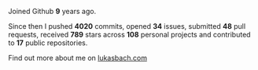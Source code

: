 Joined Github **9** years ago.

Since then I pushed **4020** commits, opened **34** issues, submitted **48** pull requests, received **789** stars across **108** personal projects and contributed to **17** public repositories.

Find out more about me on [lukasbach.com](https://lukasbach.com)

